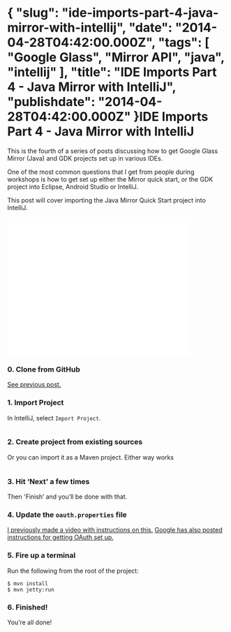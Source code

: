 {
    "slug": "ide-imports-part-4-java-mirror-with-intellij",
    "date": "2014-04-28T04:42:00.000Z",
    "tags": [
        "Google Glass",
        "Mirror API",
        "java",
        "intellij"
    ],
    "title": "IDE Imports Part 4 - Java Mirror with IntelliJ",
    "publishdate": "2014-04-28T04:42:00.000Z"
}IDE Imports Part 4 - Java Mirror with IntelliJ
==============================================




<p>This is the fourth of a series of posts discussing how to get Google Glass Mirror (Java) and GDK projects set up in various IDEs.</p>

<p>One of the most common questions that I get from people during workshops is how to get set up either the Mirror quick start, or the GDK project into Eclipse, Android Studio or IntelliJ.</p>

<p>This post will cover importing the Java Mirror Quick Start project into IntelliJ.</p>

<iframe width="420" height="315" src="//www.youtube.com/embed/sI1B3SFbEvg" frameborder="0" allowfullscreen></iframe>

<h3>0. Clone from GitHub</h3>

<p><a href="http://www.recursiverobot.com/post/84074011973/ide-imports-part-1-git-clone" target="_blank">See previous post.</a></p>

<h3>1. Import Project</h3>

<p>In IntelliJ, select <code>Import Project</code>.</p>

<p><img src="https://31.media.tumblr.com/72e5c4929a5dc7fc5761f010e191649a/tumblr_inline_n4prz8JBz11sq0x3a.png" alt=""/></p>

<h3>2. Create project from existing sources</h3>

<p>Or you can import it as a Maven project. Either way works</p>

<p><img src="https://31.media.tumblr.com/f0fe967e915f377d5e1a668db280e798/tumblr_inline_n4ps6fxKcF1sq0x3a.png" alt=""/></p>

<h3>3. Hit &lsquo;Next&rsquo; a few times</h3>

<p>Then 'Finish&rsquo; and you&rsquo;ll be done with that.</p>

<h3>4. Update the <code>oauth.properties</code> file</h3>

<p><a href="http://www.recursiverobot.com/post/82000172161/google-glass-mirror-api-java-quick-start" target="_blank">I previously made a video with instructions on this.</a> <a href="https://developers.google.com/glass/develop/mirror/quickstart/java" target="_blank">Google has also posted instructions for getting OAuth set up.</a></p>

<h3>5. Fire up a terminal</h3>

<p>Run the following from the root of the project:</p>

<pre><code>$ mvn install
$ mvn jetty:run
</code></pre>

<h3>6. Finished!</h3>

<p>You&rsquo;re all done!</p>
